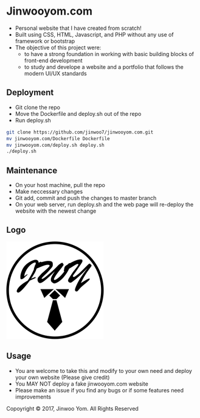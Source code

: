 # Jinwooyom.com
- Personal website that I have created from scratch!
- Built using CSS, HTML, Javascript, and PHP without any use of framework or bootstrap
- The objective of this project were:
    * to have a strong foundation in working with basic building blocks of front-end development
    * to study and develope a website and a portfolio that follows the modern UI/UX standards

## Deployment
- Git clone the repo
- Move the Dockerfile and deploy.sh out of the repo
- Run deploy.sh
```bash
git clone https://github.com/jinwoo7/jinwooyom.com.git
mv jinwooyom.com/Dockerfile Dockerfile
mv jinwooyom.com/deploy.sh deploy.sh
./deploy.sh
```

## Maintenance
- On your host machine, pull the repo
- Make neccessary changes
- Git add, commit and push the changes to master branch
- On your web server, run deploy.sh and the web page will re-deploy the website with the newest change

##  Logo
![alt text][logo]

## Usage
- You are welcome to take this and modify to your own need and deploy your own website (Please give credit)
- You MAY NOT deploy a fake jinwooyom.com website
- Please make an issue if you find any bugs or if some features need improvements

Copoyright &copy; 2017, Jinwoo Yom. All Rights Reserved

[logo]: ./resources/css/img/JinwooYom-LogoDark.png "JinwooYom.com Logo"

